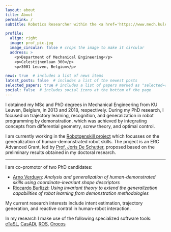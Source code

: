 ```yaml
---
layout: about
title: About
permalink: /
subtitle: Robotics Researcher within the <a href='https://www.mech.kuleuven.be/en/pma/research/robotics'>Robotics Research Group</a> at <a href='https://www.kuleuven.be'>KU Leuven</a>.

profile:
  align: right
  image: prof_pic.jpg
  image_circular: false # crops the image to make it circular
  address: >
    <p>Department of Mechanical Engineering</p>
    <p>Celestijnenlaan 300</p>
    <p>3001 Leuven, Belgium</p>

news: true  # includes a list of news items
latest_posts: false  # includes a list of the newest posts
selected_papers: true # includes a list of papers marked as "selected={true}"
social: false  # includes social icons at the bottom of the page
---
```



I obtained my MSc and PhD degrees in Mechanical Engineering from KU Leuven, Belgium, in 2013 and 2018, respectively. During my PhD research, I focused on trajectory learning, recognition, and generalization in robot programming by demonstration, which was achieved by integrating concepts from differential geometry, screw theory, and optimal control. 

I am currently working in the [Robotgenskill project](https://robotgenskill.pages.gitlab.kuleuven.be/) which focusses on the generalization of human-demonstrated robot skills. The project is an ERC Advanced Grant, led by [Prof. Joris De Schutter](https://www.kuleuven.be/wieiswie/en/person/00011419), proposed based on the preliminary results obtained in my doctoral research.

***

I am co-promotor of two PhD candidates:
- [Arno Verduyn](http://www.kuleuven.be/wieiswie/en/person/0140902): *Analysis and generalization of human-demonstrated skills using coordinate-invariant shape descriptors*
- [Riccardo Burlizzi](http://www.kuleuven.be/wieiswie/en/person/0148800): *Using invariant theory to extend the generalization capabilities of robot learning from demonstration methodologies*

My current research interests include intent estimation, trajectory generation, and reactive control in human-robot interaction.

In my research I make use of the following specialized software tools: [eTaSL](https://etasl.pages.gitlab.kuleuven.be/), [CasADi](https://web.casadi.org/),  [ROS](https://www.ros.org/), [Orocos](https://orocos.org/)

